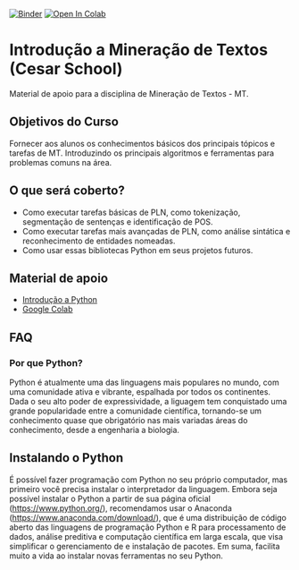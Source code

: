 [![Binder](https://mybinder.org/badge_logo.svg)](https://mybinder.org/v2/gh/ufrpe-ensino/mt-aulas/master)
[![Open In Colab](https://colab.research.google.com/assets/colab-badge.svg)](https://colab.research.google.com/github/ufrpe-ensino/mt-aulas/blob/master/)

# Introdução a Mineração de Textos (Cesar School)
Material de apoio para a disciplina de Mineração de Textos - MT.

## Objetivos do Curso
Fornecer aos alunos os conhecimentos básicos dos principais tópicos e tarefas de MT. Introduzindo os principais algoritmos e ferramentas para problemas comuns na área.

## O que será coberto?
- Como executar tarefas básicas de PLN, como tokenização, segmentação de sentenças e identificação de POS.
- Como executar tarefas mais avançadas de PLN, como análise sintática e reconhecimento de entidades nomeadas.
- Como usar essas bibliotecas Python em seus projetos futuros.

## Material de apoio
- [Introdução a Python](https://github.com/ufrpe-aulas/ic-aulas)
- [Google Colab](https://colab.research.google.com/)

## FAQ
### Por que Python?
Python é atualmente uma das linguagens mais populares no mundo, com uma comunidade ativa e vibrante, espalhada por todos os continentes. Dada o seu alto poder de expressividade, a liguagem tem conquistado uma grande popularidade entre a comunidade científica, tornando-se um conhecimento quase que obrigatório nas mais variadas áreas do conhecimento, desde a engenharia a biologia.

## Instalando o Python
É possível fazer programação com Python no seu próprio computador, mas primeiro você precisa instalar o interpretador da linguagem. Embora seja possível instalar o Python a partir de sua página oficial (https://www.python.org/), recomendamos usar o Anaconda (https://www.anaconda.com/download/), que é uma distribuição de código aberto das linguagens de programação Python e R para processamento de dados, análise preditiva e computação científica em larga escala, que visa simplificar o gerenciamento de e instalação de pacotes. Em suma, facilita muito a vida ao instalar novas ferramentas no seu Python.
